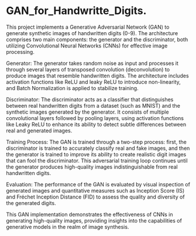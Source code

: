 # GAN_for_Handwritte_Digits.

This project implements a Generative Adversarial Network (GAN) to generate synthetic images of handwritten digits (0-9). The architecture comprises two main components: the generator and the discriminator, both utilizing Convolutional Neural Networks (CNNs) for effective image processing.

Generator: The generator takes random noise as input and processes it through several layers of transposed convolution (deconvolution) to produce images that resemble handwritten digits. The architecture includes activation functions like ReLU and leaky ReLU to introduce non-linearity, and Batch Normalization is applied to stabilize training.

Discriminator: The discriminator acts as a classifier that distinguishes between real handwritten digits from a dataset (such as MNIST) and the synthetic images generated by the generator. It consists of multiple convolutional layers followed by pooling layers, using activation functions like Leaky ReLU to enhance its ability to detect subtle differences between real and generated images.

Training Process: The GAN is trained through a two-step process: first, the discriminator is trained to accurately classify real and fake images, and then the generator is trained to improve its ability to create realistic digit images that can fool the discriminator. This adversarial training loop continues until the generator produces high-quality images indistinguishable from real handwritten digits.

Evaluation: The performance of the GAN is evaluated by visual inspection of generated images and quantitative measures such as Inception Score (IS) and Fréchet Inception Distance (FID) to assess the quality and diversity of the generated digits.

This GAN implementation demonstrates the effectiveness of CNNs in generating high-quality images, providing insights into the capabilities of generative models in the realm of image synthesis.
